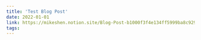```yaml
---
title: 'Test Blog Post'
date: 2022-01-01
link: https://mikeshen.notion.site/Blog-Post-b1000f3f4e134ff5999ba8c929d42940
tags:
---
```

